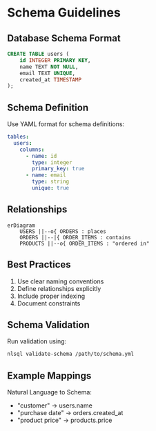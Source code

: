 # Schema Guidelines

## Database Schema Format

```sql
CREATE TABLE users (
    id INTEGER PRIMARY KEY,
    name TEXT NOT NULL,
    email TEXT UNIQUE,
    created_at TIMESTAMP
);
```

## Schema Definition

Use YAML format for schema definitions:

```yaml
tables:
  users:
    columns:
      - name: id
        type: integer
        primary_key: true
      - name: email
        type: string
        unique: true
```

## Relationships

```mermaid
erDiagram
    USERS ||--o{ ORDERS : places
    ORDERS ||--|{ ORDER_ITEMS : contains
    PRODUCTS ||--o{ ORDER_ITEMS : "ordered in"
```

## Best Practices

1. Use clear naming conventions
2. Define relationships explicitly
3. Include proper indexing
4. Document constraints

## Schema Validation

Run validation using:

```bash
nlsql validate-schema /path/to/schema.yml
```

## Example Mappings

Natural Language to Schema:

- "customer" → users.name
- "purchase date" → orders.created_at
- "product price" → products.price
